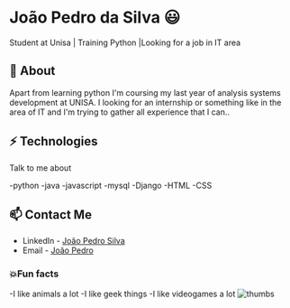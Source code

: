 # João Pedro da Silva 😃
Student at Unisa | Training Python |Looking for a job in IT area

## 🧐 About
Apart from learning python I'm coursing my last year of analysis systems development at UNISA. I looking for an internship or something like in the area of IT and I'm trying to gather all experience that I can..

## ⚡ Technologies
Talk to me about

-python
-java
-javascript
-mysql
-Django
-HTML
-CSS

## 📫 Contact Me
- LinkedIn - [João Pedro Silva](linkedin.com/in/joão-pedro-silva-2b60a3164)
- Email - [João Pedro](joaopedro.silva.paulino@gmail.com)

### 💥Fun facts
-I like animals a lot
-I like geek things
-I like videogames a lot
![thumbs](https://i0.wp.com/66.media.tumblr.com/784d6bd405ae7676612e599367dcda27/tumblr_ph0wdliD4J1r3i2gwo1_540.gif?w=605&ssl=1)
